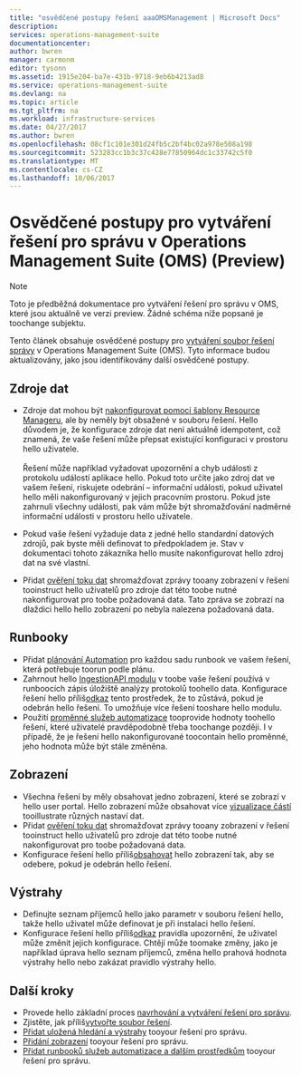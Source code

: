 ```yaml
---
title: "osvědčené postupy řešení aaaOMSManagement | Microsoft Docs"
description: 
services: operations-management-suite
documentationcenter: 
author: bwren
manager: carmonm
editor: tysonn
ms.assetid: 1915e204-ba7e-431b-9718-9eb6b4213ad8
ms.service: operations-management-suite
ms.devlang: na
ms.topic: article
ms.tgt_pltfrm: na
ms.workload: infrastructure-services
ms.date: 04/27/2017
ms.author: bwren
ms.openlocfilehash: 08cf1c101e301d24fb5c2bf4bc02a978e508a198
ms.sourcegitcommit: 523283cc1b3c37c428e77850964dc1c33742c5f0
ms.translationtype: MT
ms.contentlocale: cs-CZ
ms.lasthandoff: 10/06/2017
---
```

# <a name="best-practices-for-creating-management-solutions-in-operations-management-suite-oms-preview"></a>Osvědčené postupy pro vytváření řešení pro správu v Operations Management Suite (OMS) (Preview)
> [!NOTE]
> Toto je předběžná dokumentace pro vytváření řešení pro správu v OMS, které jsou aktuálně ve verzi preview. Žádné schéma níže popsané je toochange subjektu.  

Tento článek obsahuje osvědčené postupy pro [vytváření soubor řešení správy](operations-management-suite-solutions-solution-file.md) v Operations Management Suite (OMS).  Tyto informace budou aktualizovány, jako jsou identifikovány další osvědčené postupy.

## <a name="data-sources"></a>Zdroje dat
- Zdroje dat mohou být [nakonfigurovat pomocí šablony Resource Manageru](../log-analytics/log-analytics-template-workspace-configuration.md), ale by neměly být obsažené v souboru řešení.  Hello důvodem je, že konfigurace zdroje dat není aktuálně idempotent, což znamená, že vaše řešení může přepsat existující konfiguraci v prostoru hello uživatele.<br><br>Řešení může například vyžadovat upozornění a chyb události z protokolu událostí aplikace hello.  Pokud toto určíte jako zdroj dat ve vašem řešení, riskujete odebrání – informační události, pokud uživatel hello měli nakonfigurovaný v jejich pracovním prostoru.  Pokud jste zahrnuli všechny události, pak vám může být shromažďování nadměrné informační události v prostoru hello uživatele.

- Pokud vaše řešení vyžaduje data z jedné hello standardní datových zdrojů, pak byste měli definovat to předpokladem je.  Stav v dokumentaci tohoto zákazníka hello musíte nakonfigurovat hello zdroj dat na své vlastní.  
- Přidat [ověření toku dat](../log-analytics/log-analytics-view-designer-tiles.md) shromažďovat zprávy tooany zobrazení v řešení tooinstruct hello uživatelů pro zdroje dat této toobe nutné nakonfigurovat pro toobe požadovaná data.  Tato zpráva se zobrazí na dlaždici hello hello zobrazení po nebyla nalezena požadovaná data.


## <a name="runbooks"></a>Runbooky
- Přidat [plánování Automation](../automation/automation-schedules.md) pro každou sadu runbook ve vašem řešení, která potřebuje toorun podle plánu.
- Zahrnout hello [IngestionAPI modulu](https://www.powershellgallery.com/packages/OMSIngestionAPI/1.5) v toobe vaše řešení používá v runboocích zápis úložiště analýzy protokolů toohello data.  Konfigurace řešení hello příliš[odkaz](operations-management-suite-solutions-solution-file.md#solution-resource) tento prostředek, že to zůstává, pokud je odebrán hello řešení.  To umožňuje více řešení tooshare hello modulu.
- Použití [proměnné služeb automatizace](../automation/automation-schedules.md) tooprovide hodnoty toohello řešení, které uživatelé pravděpodobně třeba toochange později.  I v případě, že je řešení hello nakonfigurované toocontain hello proměnné, jeho hodnota může být stále změněna.

## <a name="views"></a>Zobrazení
- Všechna řešení by měly obsahovat jedno zobrazení, které se zobrazí v hello user portal.  Hello zobrazení může obsahovat více [vizualizace částí](../log-analytics/log-analytics-view-designer-parts.md) tooillustrate různých nastaví dat.
- Přidat [ověření toku dat](../log-analytics/log-analytics-view-designer-tiles.md) shromažďovat zprávy tooany zobrazení v řešení tooinstruct hello uživatelů pro zdroje dat této toobe nutné nakonfigurovat pro toobe požadovaná data.
- Konfigurace řešení hello příliš[obsahovat](operations-management-suite-solutions-solution-file.md#solution-resource) hello zobrazení tak, aby se odebere, pokud je odebrán hello řešení.

## <a name="alerts"></a>Výstrahy
- Definujte seznam příjemců hello jako parametr v souboru řešení hello, takže hello uživatel může definovat je při instalaci hello řešení.
- Konfigurace řešení hello příliš[odkaz](operations-management-suite-solutions-solution-file.md#solution-resource) pravidla upozornění, že uživatel může změnit jejich konfigurace.  Chtějí může toomake změny, jako je například úprava hello seznam příjemců, změna hello prahová hodnota výstrahy hello nebo zakázat pravidlo výstrahy hello. 


## <a name="next-steps"></a>Další kroky
* Provede hello základní proces [navrhování a vytváření řešení pro správu](operations-management-suite-solutions-creating.md).
* Zjistěte, jak příliš[vytvořte soubor řešení](operations-management-suite-solutions-solution-file.md).
* [Přidat uložená hledání a výstrahy](operations-management-suite-solutions-resources-searches-alerts.md) tooyour řešení pro správu.
* [Přidání zobrazení](operations-management-suite-solutions-resources-views.md) tooyour řešení pro správu.
* [Přidat runbooků služeb automatizace a dalším prostředkům](operations-management-suite-solutions-resources-automation.md) tooyour řešení pro správu.

